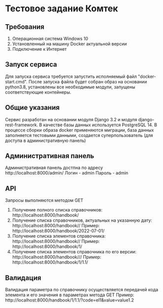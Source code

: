 # Тестовое задание Комтек

## Требования
1. Операционная система Windows 10
2. Установленный на машину Docker актуальной версии
3. Подключение к Интернет

## Запуск сервиса
Для запуска сервиса требуется запустить исполняемый файл "docker-start.cmd". После запуска файла будет собран образ на основании python3.8, установлены все необходимые модули, запущены соответствующие контейнеры.

## Общие указания
Сервис разработан на основании модуля Django 3.2 и модуля django-rest-framework. В качестве базы данных используется PostgreSQL 14.
В процессе сборки образа docker применяются миграции, база данных заполняется тестовыми данными, создается суперпользователь (для доступа в административную панель)

## Административная панель
Административная панель достпна по адресу http://localhost:8000/admin/
Логин - admin
Пароль - admin

## API
Запросы выполняются методом GET
1. Получение полного списка справочников: http://localhost:8000/handbook/
2. Получение списка справочников, актуальных на указанную дату: http://localhost:8000/handbook/<date>/
    Пример: http://localhost:8000/handbook/2022-07-01/
3. Получение списка элементов справочника: http://localhost:8000/handbook/<handbook>/
    Пример: http://localhost:8000/handbook/1/
4. Получение списка элементов справочника по его версии: http://localhost:8000/handbook/<handbook>/<version>/
    Пример: http://localhost:8000/handbook/1/1.1/

## Валидация
Валидация параметра по справочнику осуществляется передачей кода элемента и его значения в параметрах метода GET
    Пример: http://localhost:8000/handbook/1/1.1/?code=el1&value=value1.2
